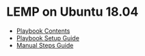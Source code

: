 # LEMP on Ubuntu 18.04

- [Playbook Contents](https://github.com/do-community/ansible-playbooks/blob/master/lemp/ubuntu1804.yml)
- [Playbook Setup Guide](https://www.digitalocean.com/community/tutorials/how-to-use-ansible-to-install-and-set-up-lemp-on-ubuntu-18-04)
- [Manual Steps Guide](https://www.digitalocean.com/community/tutorials/how-to-install-linux-nginx-mysql-php-lemp-stack-ubuntu-18-04)
